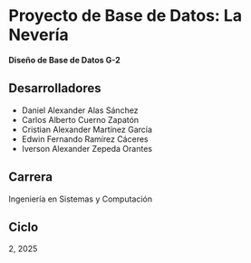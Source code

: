 # Proyecto de Base de Datos: La Nevería

**Diseño de Base de Datos G-2**

## Desarrolladores
- Daniel Alexander Alas Sánchez
- Carlos Alberto Cuerno Zapatón
- Cristian Alexander Martínez García
- Edwin Fernando Ramírez Cáceres
- Iverson Alexander Zepeda Orantes

## Carrera
Ingeniería en Sistemas y Computación

## Ciclo
2, 2025
